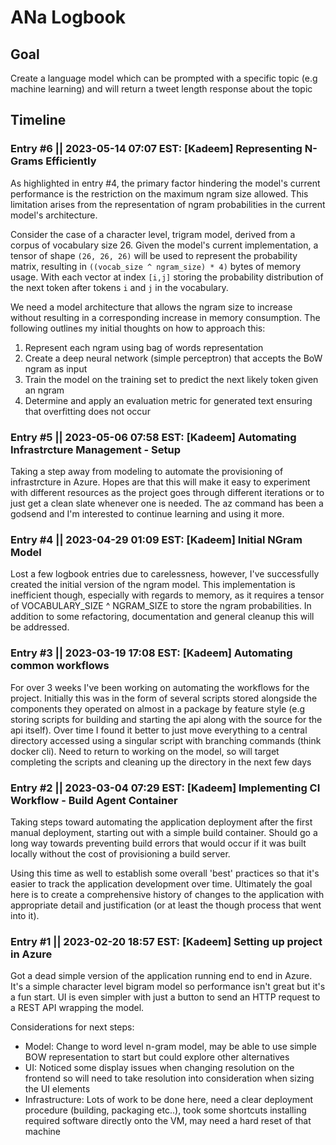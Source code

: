 # ANa Logbook

## Goal 
Create a language model which can be prompted with a specific topic (e.g machine learning) and will return a tweet length response about the topic

## Timeline
### Entry #6 || 2023-05-14 07:07 EST: [Kadeem] Representing N-Grams Efficiently
As highlighted in entry #4, the primary factor hindering the model's current performance is the restriction on the maximum ngram size allowed. This limitation arises from the representation of ngram probabilities in the current model's architecture.

Consider the case of a character level, trigram model, derived from a corpus of vocabulary size 26. Given the model's current implementation, a tensor of shape `(26, 26, 26)` will be used to represent the probability matrix, resulting in `((vocab_size ^ ngram_size) * 4)` bytes of memory usage. With each vector at index `[i,j]` storing the probability distribution of the next token after tokens `i` and `j` in the vocabulary.

We need a model architecture that allows the ngram size to increase without resulting in a corresponding increase in memory consumption. The following outlines my initial thoughts on how to approach this:
1. Represent each ngram using bag of words representation 
2. Create a deep neural network (simple perceptron) that accepts the BoW ngram as input 
3. Train the model on the training set to predict the next likely token given an ngram
4. Determine and apply an evaluation metric for generated text ensuring that overfitting does not occur

### Entry #5 || 2023-05-06 07:58 EST: [Kadeem] Automating Infrastrcture Management - Setup
Taking a step away from modeling to automate the provisioning of infrastrcture in Azure. Hopes are that this will make it easy to experiment with different resources as the project goes through different iterations or to just get a clean slate whenever one is needed. The az command has been a godsend and I'm interested to continue learning and using it more.

### Entry #4 || 2023-04-29 01:09 EST: [Kadeem] Initial NGram Model
Lost a few logbook entries due to carelessness, however, I've successfully created the initial version of the ngram model. This implementation is inefficient though, especially with regards to memory, as it requires a tensor of VOCABULARY_SIZE ^ NGRAM_SIZE to store the ngram probabilities. In addition to some refactoring, documentation and general cleanup this will be addressed.

### Entry #3 || 2023-03-19 17:08 EST: [Kadeem] Automating common workflows
For over 3 weeks I've been working on automating the workflows for the project. Initially this was in the form of several scripts stored alongside the components they operated on almost in a package by feature style (e.g storing scripts for building and starting the api along with the source for the api itself). Over time I found it better to just move everything to a central directory accessed using a singular script with branching commands (think docker cli). Need to return to working on the model, so will target completing the scripts and cleaning up the directory in the next few days

### Entry #2 || 2023-03-04 07:29 EST: [Kadeem] Implementing CI Workflow - Build Agent Container
Taking steps toward automating the application deployment after the first manual deployment, starting out with a simple build container. Should go a long way towards preventing build errors that would occur if it was built locally without the cost of provisioning a build server.

Using this time as well to establish some overall 'best' practices so that it's easier to track the application development over time. Ultimately the goal here is to create a comprehensive history of changes to the application with appropriate detail and justification (or at least the though process that went into it).

### Entry #1 || 2023-02-20 18:57 EST: [Kadeem] Setting up project in Azure
Got a dead simple version of the application running end to end in Azure. It's a simple character level bigram model so performance isn't great but it's a fun start. UI is even simpler with just a button to send an HTTP request to a REST API wrapping the model. 

Considerations for next steps:
- Model: Change to word level n-gram model, may be able to use simple BOW representation to start but could explore other alternatives
- UI: Noticed some display issues when changing resolution on the frontend so will need to take resolution into consideration when sizing the UI elements
- Infrastructure: Lots of work to be done here, need a clear deployment procedure (building, packaging etc..), took some shortcuts installing required software directly onto the VM, may need a hard reset of that machine